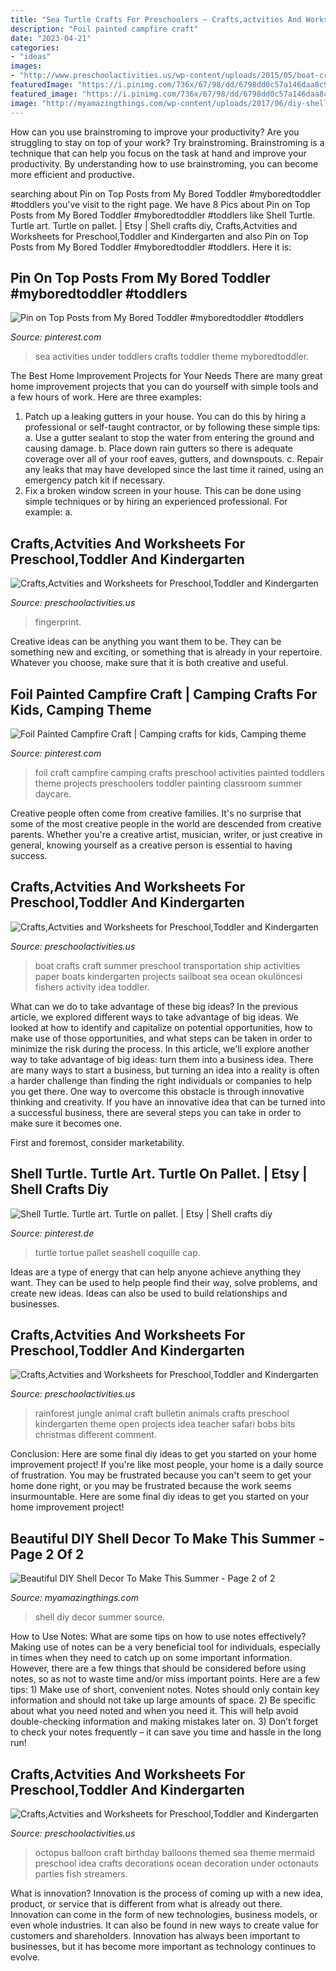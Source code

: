 ```yaml
---
title: "Sea Turtle Crafts For Preschoolers ~ Crafts,actvities And Worksheets For Preschool,toddler And Kindergarten"
description: "Foil painted campfire craft"
date: "2023-04-21"
categories:
- "ideas"
images:
- "http://www.preschoolactivities.us/wp-content/uploads/2015/05/boat-craft1.jpg"
featuredImage: "https://i.pinimg.com/736x/67/98/dd/6798dd0c57a146daa8c9b9306c515521.jpg"
featured_image: "https://i.pinimg.com/736x/67/98/dd/6798dd0c57a146daa8c9b9306c515521.jpg"
image: "http://myamazingthings.com/wp-content/uploads/2017/06/diy-shell-decor-7.jpg"
---
```



How can you use brainstroming to improve your productivity?
Are you struggling to stay on top of your work? Try brainstroming. Brainstroming is a technique that can help you focus on the task at hand and improve your productivity. By understanding how to use brainstroming, you can become more efficient and productive.

	

		
searching about Pin on Top Posts from My Bored Toddler #myboredtoddler #toddlers you've visit to the right page. We have 8 Pics about Pin on Top Posts from My Bored Toddler #myboredtoddler #toddlers like Shell Turtle. Turtle art. Turtle on pallet. | Etsy | Shell crafts diy, Crafts,Actvities and Worksheets for Preschool,Toddler and Kindergarten and also Pin on Top Posts from My Bored Toddler #myboredtoddler #toddlers. Here it is:
		
    
## Pin On Top Posts From My Bored Toddler #myboredtoddler #toddlers

<img loading=lazy src="https://i.pinimg.com/736x/67/98/dd/6798dd0c57a146daa8c9b9306c515521.jpg" onerror="this.onerror=null;this.src='https://tse1.mm.bing.net/th?id=OIP.BGGlWxWEBZNI22RQfzzONwHaLG&amp;pid=15.1';" alt="Pin on Top Posts from My Bored Toddler #myboredtoddler #toddlers">

_Source: pinterest.com_

>sea activities under toddlers crafts toddler theme myboredtoddler. 

	

The Best Home Improvement Projects for Your Needs
There are many great home improvement projects that you can do yourself with simple tools and a few hours of work. Here are three examples: 
1. Patch up a leaking gutters in your house. You can do this by hiring a professional or self-taught contractor, or by following these simple tips: 
a. Use a gutter sealant to stop the water from entering the ground and causing damage. 
b. Place down rain gutters so there is adequate coverage over all of your roof eaves, gutters, and downspouts. 
c. Repair any leaks that may have developed since the last time it rained, using an emergency patch kit if necessary.
2. Fix a broken window screen in your house. This can be done using simple techniques or by hiring an experienced professional. For example: 
a.

    
## Crafts,Actvities And Worksheets For Preschool,Toddler And Kindergarten

<img loading=lazy src="http://www.preschoolactivities.us/wp-content/uploads/2015/01/fingerprint-pineapple.jpg" onerror="this.onerror=null;this.src='https://tse1.mm.bing.net/th?id=OIP.J5OPb9MKYpINtcoIjMMLaQAAAA&amp;pid=15.1';" alt="Crafts,Actvities and Worksheets for Preschool,Toddler and Kindergarten">

_Source: preschoolactivities.us_

>fingerprint. 

	

Creative ideas can be anything you want them to be. They can be something new and exciting, or something that is already in your repertoire. Whatever you choose, make sure that it is both creative and useful.

    
## Foil Painted Campfire Craft | Camping Crafts For Kids, Camping Theme

<img loading=lazy src="https://i.pinimg.com/736x/63/60/1e/63601e078306607ac3f611fd6096d168.jpg" onerror="this.onerror=null;this.src='https://tse2.mm.bing.net/th?id=OIP.Pes5E4sjPCqlf6GF3eYdSwHaOx&amp;pid=15.1';" alt="Foil Painted Campfire Craft | Camping crafts for kids, Camping theme">

_Source: pinterest.com_

>foil craft campfire camping crafts preschool activities painted toddlers theme projects preschoolers toddler painting classroom summer daycare. 

	

Creative people often come from creative families. It's no surprise that some of the most creative people in the world are descended from creative parents. Whether you're a creative artist, musician, writer, or just creative in general, knowing yourself as a creative person is essential to having success.

    
## Crafts,Actvities And Worksheets For Preschool,Toddler And Kindergarten

<img loading=lazy src="http://www.preschoolactivities.us/wp-content/uploads/2015/05/boat-craft1.jpg" onerror="this.onerror=null;this.src='https://tse1.mm.bing.net/th?id=OIP.4omcdmVdMq2cWiCAckv-BwHaJ4&amp;pid=15.1';" alt="Crafts,Actvities and Worksheets for Preschool,Toddler and Kindergarten">

_Source: preschoolactivities.us_

>boat crafts craft summer preschool transportation ship activities paper boats kindergarten projects sailboat sea ocean okulöncesi fishers activity idea toddler. 

	

What can we do to take advantage of these big ideas?
In the previous article, we explored different ways to take advantage of big ideas. We looked at how to identify and capitalize on potential opportunities, how to make use of those opportunities, and what steps can be taken in order to minimize the risk during the process. In this article, we'll explore another way to take advantage of big ideas: turn them into a business idea.
There are many ways to start a business, but turning an idea into a reality is often a harder challenge than finding the right individuals or companies to help you get there. One way to overcome this obstacle is through innovative thinking and creativity. If you have an innovative idea that can be turned into a successful business, there are several steps you can take in order to make sure it becomes one. 

First and foremost, consider marketability.

    
## Shell Turtle. Turtle Art. Turtle On Pallet. | Etsy | Shell Crafts Diy

<img loading=lazy src="https://i.pinimg.com/736x/22/dc/bd/22dcbd780d9852a7adce6a5382300f35.jpg" onerror="this.onerror=null;this.src='https://tse4.mm.bing.net/th?id=OIP.sdoYPC_Pm8hN8_y1PsFeFwHaJ3&amp;pid=15.1';" alt="Shell Turtle. Turtle art. Turtle on pallet. | Etsy | Shell crafts diy">

_Source: pinterest.de_

>turtle tortue pallet seashell coquille cap. 

	

Ideas are a type of energy that can help anyone achieve anything they want. They can be used to help people find their way, solve problems, and create new ideas. Ideas can also be used to build relationships and businesses.

    
## Crafts,Actvities And Worksheets For Preschool,Toddler And Kindergarten

<img loading=lazy src="https://www.preschoolactivities.us/wp-content/uploads/2015/03/jungle-craft.jpg" onerror="this.onerror=null;this.src='https://tse1.mm.bing.net/th?id=OIP.zwMXp5gZd6yiB5100_t2kwHaE7&amp;pid=15.1';" alt="Crafts,Actvities and Worksheets for Preschool,Toddler and Kindergarten">

_Source: preschoolactivities.us_

>rainforest jungle animal craft bulletin animals crafts preschool kindergarten theme open projects idea teacher safari bobs bits christmas different comment. 

	

Conclusion: Here are some final diy ideas to get you started on your home improvement project!
If you're like most people, your home is a daily source of frustration. You may be frustrated because you can't seem to get your home done right, or you may be frustrated because the work seems insurmountable. Here are some final diy ideas to get you started on your home improvement project!

    
## Beautiful DIY Shell Decor To Make This Summer - Page 2 Of 2

<img loading=lazy src="http://myamazingthings.com/wp-content/uploads/2017/06/diy-shell-decor-7.jpg" onerror="this.onerror=null;this.src='https://tse2.mm.bing.net/th?id=OIP.FXkLP1yKDwQ8VGG7zgHK4gHaJ5&amp;pid=15.1';" alt="Beautiful DIY Shell Decor To Make This Summer - Page 2 of 2">

_Source: myamazingthings.com_

>shell diy decor summer source. 

	

How to Use Notes: What are some tips on how to use notes effectively?
Making use of notes can be a very beneficial tool for individuals, especially in times when they need to catch up on some important information. However, there are a few things that should be considered before using notes, so as not to waste time and/or miss important points. Here are a few tips: 1) Make use of short, convenient notes. Notes should only contain key information and should not take up large amounts of space. 2) Be specific about what you need noted and when you need it. This will help avoid double-checking information and making mistakes later on. 3) Don’t forget to check your notes frequently – it can save you time and hassle in the long run!

    
## Crafts,Actvities And Worksheets For Preschool,Toddler And Kindergarten

<img loading=lazy src="http://www.preschoolactivities.us/wp-content/uploads/2015/01/balloon-octopus-craft.jpg" onerror="this.onerror=null;this.src='https://tse4.mm.bing.net/th?id=OIP.t_3PyooodXQpM8huoCA9fAHaJ3&amp;pid=15.1';" alt="Crafts,Actvities and Worksheets for Preschool,Toddler and Kindergarten">

_Source: preschoolactivities.us_

>octopus balloon craft birthday balloons themed sea theme mermaid preschool idea crafts decorations ocean decoration under octonauts parties fish streamers. 

	

What is innovation?
Innovation is the process of coming up with a new idea, product, or service that is different from what is already out there. Innovation can come in the form of new technologies, business models, or even whole industries. It can also be found in new ways to create value for customers and shareholders. Innovation has always been important to businesses, but it has become more important as technology continues to evolve.

